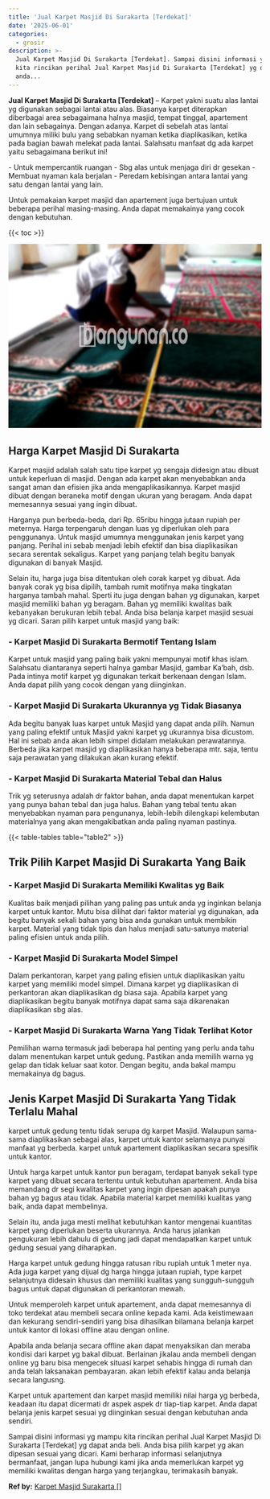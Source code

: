 ```yaml
---
title: 'Jual Karpet Masjid Di Surakarta [Terdekat]'
date: '2025-06-01'
categories:
  - grosir
description: >-
  Jual Karpet Masjid Di Surakarta [Terdekat]. Sampai disini informasi yg mampu
  kita rincikan perihal Jual Karpet Masjid Di Surakarta [Terdekat] yg dapat
  anda...
---
```


**Jual Karpet Masjid Di Surakarta \[Terdekat\]** – Karpet yakni suatu alas lantai yg digunakan sebagai lantai atau alas. Biasanya karpet diterapkan diberbagai area sebagaimana halnya masjid, tempat tinggal, apartement dan lain sebagainya. Dengan adanya. Karpet di sebelah atas lantai umumnya miliki bulu yang sebabkan nyaman ketika diaplikasikan, ketika pada bagian bawah melekat pada lantai. Salahsatu manfaat dg ada karpet yaitu sebagaimana berikut ini!

\- Untuk mempercantik ruangan - Sbg alas untuk menjaga diri dr gesekan - Membuat nyaman kala berjalan - Peredam kebisingan antara lantai yang satu dengan lantai yang lain.

Untuk pemakaian karpet masjid dan apartement juga bertujuan untuk beberapa perihal masing-masing. Anda dapat memakainya yang cocok dengan kebutuhan.

{{< toc >}}

![Jual Karpet Masjid Di Surakarta [Terdekat]](/images/grosir-karpet-murah-37.png)

## Harga Karpet Masjid Di Surakarta

Karpet masjid adalah salah satu tipe karpet yg sengaja didesign atau dibuat untuk keperluan di masjid. Dengan ada karpet akan menyebabkan anda sangat aman dan efisien jika anda mengaplikasikannya. Karpet masjid dibuat dengan beraneka motif dengan ukuran yang beragam. Anda dapat memesannya sesuai yang ingin dibuat.

Harganya pun berbeda-beda, dari Rp. 65ribu hingga jutaan rupiah per meternya. Harga terpengaruh dengan luas yg diperlukan oleh para penggunanya. Untuk masjid umumnya menggunakan jenis karpet yang panjang. Perihal ini sebab menjadi lebih efektif dan bisa diaplikasikan secara serentak sekaligus. Karpet yang panjang telah begitu banyak digunakan di banyak Masjid.

Selain itu, harga juga bisa ditentukan oleh corak karpet yg dibuat. Ada banyak corak yg bisa dipilih, tambah rumit motifnya maka tingkatan harganya tambah mahal. Sperti itu juga dengan bahan yg digunakan, karpet masjid memiliki bahan yg beragam. Bahan yg memiliki kwalitas baik kebanyakan berukuran lebih tebal. Anda bisa belanja karpet masjid sesuai yg dicari. Saran pilih karpet untuk masjid yang baik:

### \- Karpet Masjid Di Surakarta Bermotif Tentang Islam

Karpet untuk masjid yang paling baik yakni mempunyai motif khas islam. Salahsatu diantaranya seperti halnya gambar Masjid, gambar Ka’bah, dsb. Pada intinya motif karpet yg digunakan terkait berkenaan dengan Islam. Anda dapat pilih yang cocok dengan yang diinginkan.

### \- Karpet Masjid Di Surakarta Ukurannya yg Tidak Biasanya

Ada begitu banyak luas karpet untuk Masjid yang dapat anda pilih. Namun yang paling efektif untuk Masjid yakni karpet yg ukurannya bisa dicustom. Hal ini sebab anda akan lebih simpel didalam melakukan perawatannya. Berbeda jika karpet masjid yg diaplikasikan hanya beberapa mtr. saja, tentu saja perawatan yang dilakukan akan kurang efektif.

### \- Karpet Masjid Di Surakarta Material Tebal dan Halus

Trik yg seterusnya adalah dr faktor bahan, anda dapat menentukan karpet yang punya bahan tebal dan juga halus. Bahan yang tebal tentu akan menyebabkan nyaman para pengunanya, lebih-lebih dilengkapi kelembutan materialnya yang akan mengakibatkan anda paling nyaman pastinya.

{{< table-tables table="table2" >}}

## Trik Pilih Karpet Masjid Di Surakarta Yang Baik

### \- Karpet Masjid Di Surakarta Memiliki Kwalitas yg Baik

Kualitas baik menjadi pilihan yang paling pas untuk anda yg inginkan belanja karpet untuk kantor. Mutu bisa dilihat dari faktor material yg digunakan, ada begitu banyak sekali bahan yang bisa anda gunakan untuk membikin karpet. Material yang tidak tipis dan halus menjadi satu-satunya material paling efisien untuk anda pilih.

### \- Karpet Masjid Di Surakarta Model Simpel

Dalam perkantoran, karpet yang paling efisien untuk diaplikasikan yaitu karpet yang memiliki model simpel. Dimana karpet yg diaplikasikan di perkantoran akan diaplikasikan dg biasa saja. Apabila karpet yang diaplikasikan begitu banyak motifnya dapat sama saja dikarenakan diaplikasikan sbg alas.

### \- Karpet Masjid Di Surakarta Warna Yang Tidak Terlihat Kotor

Pemilihan warna termasuk jadi beberapa hal penting yang perlu anda tahu dalam menentukan karpet untuk gedung. Pastikan anda memilih warna yg gelap dan tidak keluar saat kotor. Dengan begitu, anda bakal mampu memakainya dg bagus.

## Jenis Karpet Masjid Di Surakarta Yang Tidak Terlalu Mahal

karpet untuk gedung tentu tidak serupa dg karpet Masjid. Walaupun sama-sama diaplikasikan sebagai alas, karpet untuk kantor selamanya punyai manfaat yg berbeda. karpet untuk apartement diaplikasikan secara spesifik untuk kantor.

Untuk harga karpet untuk kantor pun beragam, terdapat banyak sekali type karpet yang dibuat secara tertentu untuk kebutuhan apartement. Anda bisa memandang dr segi kwalitas karpet yang ingin dipesan apakah punya bahan yg bagus atau tidak. Apabila material karpet memiliki kualitas yang baik, anda dapat membelinya.

Selain itu, anda juga mesti melihat kebutuhkan kantor mengenai kuantitas karpet yang diperlukan beserta ukurannya. Anda harus jalankan pengukuran lebih dahulu di gedung jadi dapat mendapatkan karpet untuk gedung sesuai yang diharapkan.

Harga karpet untuk gedung hingga ratusan ribu rupiah untuk 1 meter nya. Ada juga karpet yang dijual dg harga hingga jutaan rupiah, type karpet selanjutnya didesain khusus dan memiliki kualitas yang sungguh-sungguh bagus untuk dapat digunakan di perkantoran mewah.

Untuk memperoleh karpet untuk apartement, anda dapat memesannya di toko terdekat atau membeli secara online kepada kami. Ada keistimewaan dan kekurang sendiri-sendiri yang bisa dihasilkan bilamana belanja karpet untuk kantor di lokasi offline atau dengan online.

Apabila anda belanja secara offline akan dapat menyaksikan dan meraba kondisi dari karpet yg bakal dibuat. Berlainan jikalau anda membeli dengan online yg baru bisa mengecek situasi karpet sehabis hingga di rumah dan anda telah laksanakan pembayaran. akan lebih efektif kalau anda belanja secara langusng.

Karpet untuk apartement dan karpet masjid memiliki nilai harga yg berbeda, keadaan itu dapat dicermati dr aspek aspek dr tiap-tiap karpet. Anda dapat belanja jenis karpet sesuai yg diinginkan sesuai dengan kebutuhan anda sendiri.

Sampai disini informasi yg mampu kita rincikan perihal Jual Karpet Masjid Di Surakarta \[Terdekat\] yg dapat anda beli. Anda bisa pilih karpet yg akan dipesan sesuai yang dicari. Kami berharap informasi selanjutnya bermanfaat, jangan lupa hubungi kami jika anda memerlukan karpet yg memiliki kwalitas dengan harga yang terjangkau, terimakasih banyak.

**Ref by:**  [Karpet Masjid Surakarta []](https://id.wikipedia.org/wiki/Karpet)
